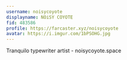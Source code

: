 ```yaml
---
username: noisycoyote
displayname: NOiSY COYOTE
fid: 483586
profile: https://farcaster.xyz/noisycoyote
avatar: https://i.imgur.com/1bPSOHG.jpg
---
```


Tranquilo typewriter artist -
noisycoyote.space
